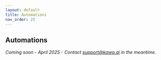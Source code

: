 ```yaml
---
layout: default
title: Automations
nav_order: 25
---
```


Automations
---

_Coming soon - April 2025 - Contact support@kawa.ai in the meantime._